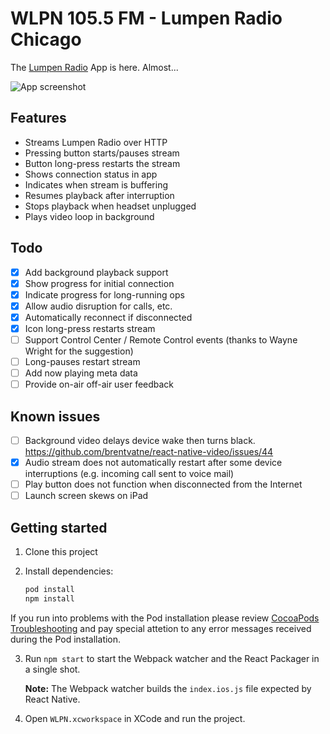 # WLPN 105.5 FM - Lumpen Radio Chicago

The [Lumpen Radio](http://lumpenradio.com) App is here. Almost...

![App screenshot](https://github.com/jhabdas/lumpen-radio/blob/master/screenshot.png)

## Features

- Streams Lumpen Radio over HTTP
- Pressing button starts/pauses stream
- Button long-press restarts the stream
- Shows connection status in app
- Indicates when stream is buffering
- Resumes playback after interruption
- Stops playback when headset unplugged
- Plays video loop in background

## Todo

- [x] Add background playback support
- [x] Show progress for initial connection
- [x] Indicate progress for long-running ops
- [x] Allow audio disruption for calls, etc.
- [x] Automatically reconnect if disconnected
- [x] Icon long-press restarts stream
- [ ] Support Control Center / Remote Control events (thanks to Wayne Wright for the suggestion)
- [ ] Long-pauses restart stream
- [ ] Add now playing meta data
- [ ] Provide on-air off-air user feedback

## Known issues

- [ ] Background video delays device wake then turns black. https://github.com/brentvatne/react-native-video/issues/44
- [x] Audio stream does not automatically restart after some device interruptions (e.g. incoming call sent to voice mail)
- [ ] Play button does not function when disconnected from the Internet
- [ ] Launch screen skews on iPad

## Getting started

1. Clone this project
2. Install dependencies:

    ```sh
    pod install
    npm install
    ```

If you run into problems with the Pod installation please review [CocoaPods Troubleshooting](https://guides.cocoapods.org/using/troubleshooting.html) and pay special attetion to any error messages received during the Pod installation.

3. Run `npm start` to start the Webpack watcher and the React Packager in a single shot.

   **Note:** The Webpack watcher builds the `index.ios.js` file expected by React Native.

4. Open `WLPN.xcworkspace` in XCode and run the project.
